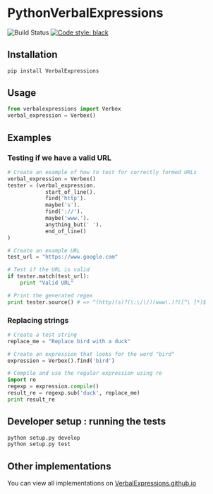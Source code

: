 PythonVerbalExpressions
=======================

![Build Status](https://github.com/rbroderi/PythonVerbalExpressions/actions/workflows/main.yml/badge.svg?event=push)
[![Code style: black](https://img.shields.io/badge/code%20style-black-000000.svg)](https://github.com/ambv/black)

## Installation
```bash
pip install VerbalExpressions
```
## Usage
```python
from verbalexpressions import Verbex
verbal_expression = Verbex()
```
## Examples

### Testing if we have a valid URL
```python
# Create an example of how to test for correctly formed URLs
verbal_expression = Verbex()
tester = (verbal_expression.
            start_of_line().
            find('http').
            maybe('s').
            find('://').
            maybe('www.').
            anything_but(' ').
            end_of_line()
)

# Create an example URL
test_url = "https://www.google.com"

# Test if the URL is valid
if tester.match(test_url):
    print "Valid URL"

# Print the generated regex
print tester.source() # => ^(http)(s)?(\:\/\/)(www\.)?([^\ ]*)$
```
### Replacing strings
```python
# Create a test string
replace_me = "Replace bird with a duck"

# Create an expression that looks for the word "bird"
expression = Verbex().find('bird')

# Compile and use the regular expression using re
import re
regexp = expression.compile()
result_re = regexp.sub('duck', replace_me)
print result_re
```

## Developer setup : running the tests
```bash
python setup.py develop
python setup.py test
```
## Other implementations
You can view all implementations on [VerbalExpressions.github.io](http://VerbalExpressions.github.io)
